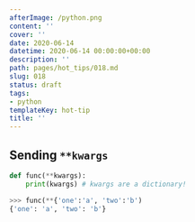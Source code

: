 ```yaml
---
afterImage: /python.png
content: ''
cover: ''
date: 2020-06-14
datetime: 2020-06-14 00:00:00+00:00
description: ''
path: pages/hot_tips/018.md
slug: 018
status: draft
tags:
- python
templateKey: hot-tip
title: ''
---
```


## Sending `**kwargs`

``` python
def func(**kwargs):
    print(kwargs) # kwargs are a dictionary!

>>> func(**{'one':'a', 'two':'b')
{'one': 'a', 'two': 'b'}
```